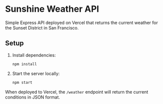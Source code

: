 # Sunshine Weather API

Simple Express API deployed on Vercel that returns the current weather for the
Sunset District in San Francisco.

## Setup

1. Install dependencies:
   ```bash
   npm install
   ```
2. Start the server locally:
   ```bash
   npm start
   ```

When deployed to Vercel, the `/weather` endpoint will return the current
conditions in JSON format.
